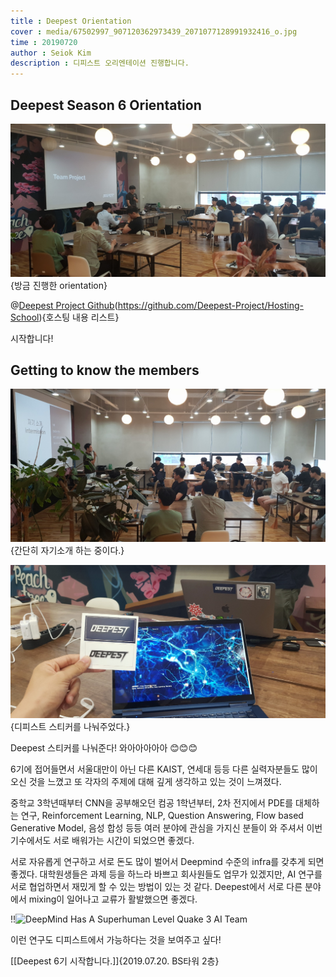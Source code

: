 ```yaml
---
title : Deepest Orientation
cover : media/67502997_907120362973439_2071077128991932416_o.jpg
time : 20190720
author : Seiok Kim
description : 디피스트 오리엔테이션 진행합니다.
---
```


## Deepest Season 6 Orientation

![team_project](media/team_project.jpg){방금 진행한 orientation}

@[Deepest Project Github](media/67502997_907120362973439_2071077128991932416_o.jpg)(https://github.com/Deepest-Project/Hosting-School){호스팅 내용 리스트}



시작합니다! 	



## Getting to know the members

![team_members](media/team_members.jpg){간단히 자기소개 하는 중이다.}







![deepest](media/deepest.jpg){디피스트 스티커를 나눠주었다.}

Deepest 스티커를 나눠준다! 와아아아아아 😊😊😊



6기에 접어들면서 서울대만이 아닌 다른 KAIST, 연세대 등등 다른 실력자분들도 많이 오신 것을 느꼈고 또 각자의 주제에 대해 깊게 생각하고 있는 것이 느껴졌다.



중학교 3학년때부터 CNN을 공부해오던 컴공 1학년부터, 2차 전지에서 PDE를 대체하는 연구, Reinforcement Learning, NLP, Question Answering, Flow based Generative Model, 음성 합성 등등 여러 분야에 관심을 가지신 분들이 와 주셔서 이번 기수에서도 서로 배워가는 시간이 되었으면 좋겠다.



서로 자유롭게 연구하고 서로 돈도 많이 벌어서 Deepmind 수준의 infra를 갖추게 되면 좋겠다. 대학원생들은 과제 등을 하느라 바쁘고 회사원들도 업무가 있겠지만, AI 연구를 서로 협업하면서 재밌게 할 수 있는 방법이 있는 것 같다. Deepest에서 서로 다른 분야에서 mixing이 일어나고 교류가 활발했으면 좋겠다. 



!!![DeepMind Has A Superhuman Level Quake 3 AI Team](MvFABFWPBrw)



이런 연구도 디피스트에서 가능하다는 것을 보여주고 싶다!



[[Deepest 6기 시작합니다.]]{2019.07.20. BS타워 2층}



